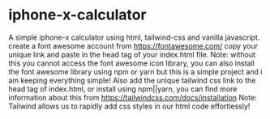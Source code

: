 # iphone-x-calculator
A simple iphone-x calculator using html, tailwind-css and vanilla javascript.
create a font awesome account from https://fontawesome.com/ copy your unique link and paste in the head tag of your index.html file. Note: without this you cannot access the font awesome icon library, you can also install the font awesome library using npm or yarn but this is a simple project and i am keeping everything simple!
Also add the unique tailwind css link to the head tag of index.html, or install using npm||yarn, you can find more information about this from https://tailwindcss.com/docs/installation  Note: Tailwind allows us to rapidly add css styles in our html code effortlessly!
